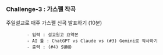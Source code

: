 ### Challenge-3 : 가스펠 작곡

주일설교로 매주 가스펠 신곡 발표하기 (10분)

    		- 입력 : 설교원고 요약본
    		- AI 툴 : ChatGPT vs Claude vs (#3) Gemini로 작사하기
    		- 출력 : (#4) SUNO
